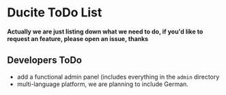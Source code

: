 # Ducite ToDo List

**Actually we are just listing down what we need to do, if you'd like to request an feature, please open an issue, thanks**


## Developers ToDo

- add a functional admin panel (includes everything in the `admin` directory
- multi-language platform, we are planning to include German.
